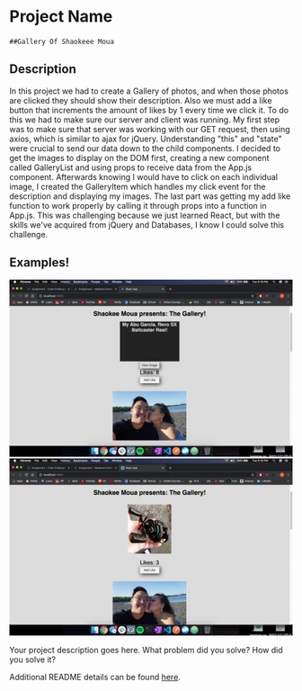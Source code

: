 # Project Name
    ##Gallery Of Shaokeee Moua

## Description

In this project we had to create a Gallery of photos, and when those photos are clicked they should show their description. Also we must add a like button that increments the amount of likes by 1 every time we click it. To do this we had to make sure our server and client was running. My first step was to make sure that server was working with our GET request, then using axios, which is similar to ajax for jQuery. Understanding "this" and "state" were crucial to send our data down to the child components. I decided to get the images to display on the DOM first, creating a new component called GalleryList and using props to receive data from the App.js component. Afterwards knowing I would have to click on each individual image, I created the GalleryItem which handles my click event for the description and displaying my images. The last part was getting my add like function to work properly by calling it through props into a function in App.js. This was challenging because we just learned React, but with the skills we've acquired from jQuery and Databases, I know I could solve this challenge.

## Examples!

![](images/example1.png)
![](images/example2.png)

Your project description goes here. What problem did you solve? How did you solve it?

Additional README details can be found [here](https://github.com/PrimeAcademy/readme-template/blob/master/README.md).
